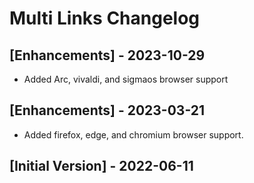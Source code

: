 # Multi Links Changelog

## [Enhancements] - 2023-10-29

- Added Arc, vivaldi, and sigmaos browser support

## [Enhancements] - 2023-03-21

- Added firefox, edge, and chromium browser support.

## [Initial Version] - 2022-06-11

